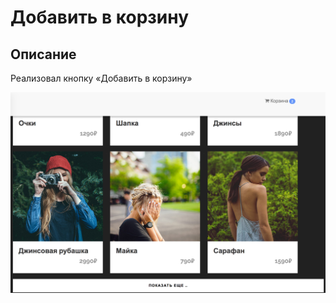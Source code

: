 # Добавить в корзину

## Описание

Реализовал кнопку «Добавить в корзину»

![Каталог товаров](preview.png)